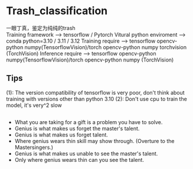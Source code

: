 # Trash_classification
一眼丁真，鉴定为纯纯的trash  
Training framework --> tensorflow / Pytorch
Vitural python enviroment --> conda python=3.10 / 3.11 / 3.12 
Training require -->   tensorflow opencv-python numpy(TensorflowVision)/torch opencv-python numpy torchvision (TorchVision)
Inference require -->  tensorflow opencv-python numpy(TensorflowVision)/torch opencv-python numpy (TorchVision)
## Tips
(1): The version compatibility of tensorflow is very poor, don't think about training with versions other than python 3.10
(2): Don't use cpu to train the model, it's very^2 slow
## 
- What you are taking for a gift is a problem you have to solve.
- Genius is what makes us forget the master's talent.
- Genius is what makes us forget talent.
- Where genius wears thin skill may show through. (Overture to the Mastersingers.)
- Genius is what makes us unable to see the master's talent.
- Only where genius wears thin can you see the talent.
